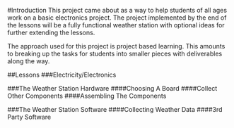 #Introduction
This project came about as a way to help students of all ages work on a basic electronics project.  The project implemented by the end of the lessons will be a fully functional weather station with optional ideas for further extending the lessons.

The approach used for this project is project based learning.  This amounts to breaking up the tasks for students into smaller pieces with deliverables along the way.

##Lessons
###Electricity/Electronics

###The Weather Station Hardware
####Choosing A Board
####Collect Other Components
####Assembling The Components

###The Weather Station Software
####Collecting Weather Data
####3rd Party Software 

